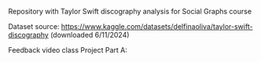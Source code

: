 Repository with Taylor Swift discography analysis for Social Graphs course

Dataset source: https://www.kaggle.com/datasets/delfinaoliva/taylor-swift-discography (downloaded 6/11/2024)


Feedback video class Project Part A:

